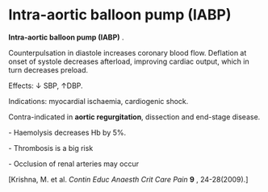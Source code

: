 # Intra-aortic balloon pump (IABP)

**Intra-aortic balloon pump (IABP)** .

Counterpulsation in diastole increases coronary blood flow. Deflation at
onset of systole decreases afterload, improving cardiac output, which in
turn decreases preload.

Effects: ↓ SBP, ↑DBP.

Indications: myocardial ischaemia, cardiogenic shock.

Contra-indicated in **aortic regurgitation**, dissection and end-stage
disease.

\- Haemolysis decreases Hb by 5%.

\- Thrombosis is a big risk

\- Occlusion of renal arteries may occur

\[Krishna, M. et al. *Contin Educ Anaesth Crit Care Pain* **9** ,
24-28(2009).\]
